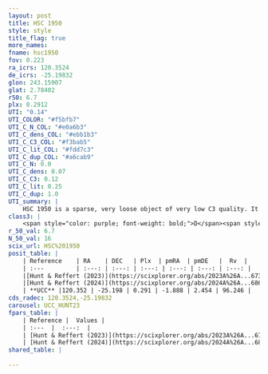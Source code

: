 ```yaml
---
layout: post
title: HSC 1950
style: style
title_flag: true
more_names: 
fname: hsc1950
fov: 0.223
ra_icrs: 120.3524
de_icrs: -25.19832
glon: 243.15907
glat: 2.78402
r50: 6.7
plx: 0.2912
UTI: "0.14"
UTI_COLOR: "#f5bfb7"
UTI_C_N_COL: "#e0a6b3"
UTI_C_dens_COL: "#ebb1b3"
UTI_C_C3_COL: "#f3bab5"
UTI_C_lit_COL: "#fdd7c3"
UTI_C_dup_COL: "#a6cab9"
UTI_C_N: 0.0
UTI_C_dens: 0.07
UTI_C_C3: 0.12
UTI_C_lit: 0.25
UTI_C_dup: 1.0
UTI_summary: |
    HSC 1950 is a sparse, very loose object of very low C3 quality. It was recently reported in the literature.<br><br><span style="color: #99180f; font-weight: bold;">Warning: </span>contains less than 25 stars with <i>P>0.5</i> estimated.
class3: |
    <span style="color: purple; font-weight: bold;">D</span><span style="color: red; font-weight: bold;">C</span>
r_50_val: 6.7
N_50_val: 16
scix_url: HSC%201950
posit_table: |
    | Reference    | RA    | DEC   | Plx  | pmRA  | pmDE   |  Rv  |
    | :---         | :---: | :---: | :---: | :---: | :---: | :---: |
    |[Hunt & Reffert (2023)](https://scixplorer.org/abs/2023A%26A...673A.114H) | 120.43 | -25.229 | 0.3 | -1.875 | 2.458 | -- |
    |[Hunt & Reffert (2024)](https://scixplorer.org/abs/2024A%26A...686A..42H) | 120.43 | -25.229 | 0.3 | -1.875 | 2.458 | -- |
    | **UCC** |120.352 | -25.198 | 0.291 | -1.888 | 2.454 | 96.246 | 
cds_radec: 120.3524,-25.19832
carousel: UCC_HUNT23
fpars_table: |
    | Reference |  Values |
    | :---  |  :---:  |
    | [Hunt & Reffert (2023)](https://scixplorer.org/abs/2023A%26A...673A.114H) | `AV50=0.225, diffAV50=0.213, MOD50=12.404, logAge50=9.871` |
    | [Hunt & Reffert (2024)](https://scixplorer.org/abs/2024A%26A...686A..42H) | `MassJ=170.583` |
shared_table: |
    
---
```

